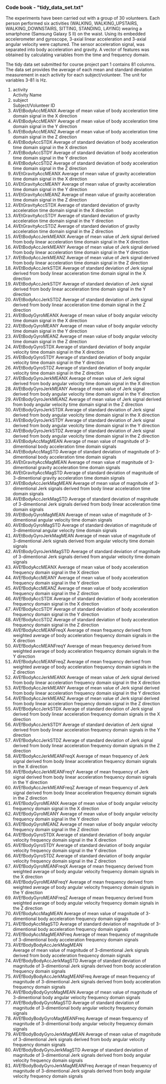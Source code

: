 ### Code book - "tidy_data_set.txt"
The experiments have been carried out with a group of 30 volunteers. 
Each person performed six activities (WALKING, WALKING_UPSTAIRS, WALKING_DOWNSTAIRS, SITTING, STANDING, LAYING) wearing a smartphone (Samsung Galaxy S II) on the waist. 
Using its embedded accelerometer and gyroscope, 3-axial linear acceleration and 3-axial angular velocity were captured. 
The sensor acceleration signal, was separated into body acceleration and gravity.
A vector of features was obtained by calculating variables from the time and frequency domain.

The tidy data set submitted for course project part 1 contains 81 columns. The data set provides the average of each mean and standard deviation
measurement in each activity for each subject/volunteer. The unit for variables 3-81 is Hz.


1. activity				
	Activity Name
2. subject									
	Subject/Volunteer ID       	
3. AVEtBodyAccMEANX
	Average of mean value of body acceleration time domain signal in the X direction				
4. AVEtBodyAccMEANY
	Average of mean value of body acceleration time domain signal in the Y direction	
5. AVEtBodyAccMEANZ
	Average of mean value of body acceleration time domain signal in the Z direction
6. AVEtBodyAccSTDX
	Average of standard deviation of body acceleration time domain signal in the X direction
7. AVEtBodyAccSTDY
	Average of standard deviation of body acceleration time domain signal in the Y direction
8. AVEtBodyAccSTDZ
	Average of standard deviation of body acceleration time domain signal in the Z direction
9. AVEtGravityAccMEANX
	Average of mean value of gravity acceleration time domain signal in the X direction	
10. AVEtGravityAccMEANY
	Average of mean value of gravity acceleration time domain signal in the Y direction	
11. AVEtGravityAccMEANZ
	Average of mean value of gravity acceleration time domain signal in the Z direction	
12. AVEtGravityAccSTDX
	Average of standard deviation of gravity acceleration time domain signal in the X direction	
13. AVEtGravityAccSTDY
	Average of standard deviation of gravity acceleration time domain signal in the Y direction	
14. AVEtGravityAccSTDZ
	Average of standard deviation of gravity acceleration time domain signal in the Z direction	
15. AVEtBodyAccJerkMEANX
	Average of mean value of Jerk signal derived from body linear acceleration time domain signal in the X direction	
16. AVEtBodyAccJerkMEANY
	Average of mean value of Jerk signal derived from body linear acceleration time domain signal in the Y direction	
17. AVEtBodyAccJerkMEANZ
	Average of mean value of Jerk signal derived from body linear acceleration time domain signal in the Z direction	
18. AVEtBodyAccJerkSTDX
	Average of standard deviation of Jerk signal derived from body linear acceleration time domain signal in the X direction	
19. AVEtBodyAccJerkSTDY
	Average of standard deviation of Jerk signal derived from body linear acceleration time domain signal in the Y direction	
20. AVEtBodyAccJerkSTDZ
	Average of standard deviation of Jerk signal derived from body linear acceleration time domain signal in the Z direction	
21. AVEtBodyGyroMEANX
	Average of mean value of body angular velocity time domain signal in the X direction	
22. AVEtBodyGyroMEANY
	Average of mean value of body angular velocity time domain signal in the Y direction	
23. AVEtBodyGyroMEANZ
	Average of mean value of body angular velocity time domain signal in the Z direction	
24. AVEtBodyGyroSTDX
	Average of standard deviation of body angular velocity time domain signal in the X direction	
25. AVEtBodyGyroSTDY
	Average of standard deviation of body angular velocity time domain signal in the Y direction	
26. AVEtBodyGyroSTDZ
	Average of standard deviation of body angular velocity time domain signal in the Z direction	
27. AVEtBodyGyroJerkMEANX
	Average of mean value of Jerk signal derived from body angular velocity time domain signal in the X direction	
28. AVEtBodyGyroJerkMEANY
	Average of mean value of Jerk signal derived from body angular velocity time domain signal in the Y direction	
29. AVEtBodyGyroJerkMEANZ
	Average of mean value of Jerk signal derived from body angular velocity time domain signal in the Z direction	
30. AVEtBodyGyroJerkSTDX
	Average of standard deviation of Jerk signal derived from body angular veolcity time domain signal in the X direction	
31. AVEtBodyGyroJerkSTDY
	Average of standard deviation of Jerk signal derived from body angular veolcity time domain signal in the Y direction	
32. AVEtBodyGyroJerkSTDZ
	Average of standard deviation of Jerk signal derived from body angular veolcity time domain signal in the Z direction	
33. AVEtBodyAccMagMEAN
	Average of mean value of magnitude of 3-dimentional body acceleration time domain signals 	
34. AVEtBodyAccMagSTD
	Average of standard deviation of magnitude of 3-dimentional body acceleration time domain signals		
35. AVEtGravityAccMagMEAN
	Average of mean value of magnitude of 3-dimentional gravity acceleration time domain signals	
36. AVEtGravityAccMagSTD
	Average of standard deviation of magnitude of 3-dimentional gravity acceleration time domain signals		
37. AVEtBodyAccJerkMagMEAN
	Average of mean value of magnitude of 3-dimentional Jerk signals derived from body linear acceleration time domain signals	
38. AVEtBodyAccJerkMagSTD
	Average of standard deviation of magnitude of 3-dimentional Jerk signals derived from body linear acceleration time domain signals	
39. AVEtBodyGyroMagMEAN
	Average of mean value of magnitude of 3-dimentional angular velocity time domain signals	
40. AVEtBodyGyroMagSTD
	Average of standard deviation of magnitude of 3-dimentional angular velocity time domain signals	
41. AVEtBodyGyroJerkMagMEAN
	Average of mean value of magnitude of 3-dimentional Jerk signals derived from angular velocity time domain signals
42. AVEtBodyGyroJerkMagSTD
	Average of standard deviation of magnitude of 3-dimentional Jerk signals derived from angular velocity time domain signals	
43. AVEfBodyAccMEANX
	Average of mean value of body acceleration frequency domain signal in the X direction	
44. AVEfBodyAccMEANY
	Average of mean value of body acceleration frequency domain signal in the Y direction	
45. AVEfBodyAccMEANZ
	Average of mean value of body acceleration frequency domain signal in the Z direction	
46. AVEfBodyAccSTDX
	Average of standard deviation of body acceleration frequency domain signal in the X direction	
47. AVEfBodyAccSTDY
	Average of standard deviation of body acceleration frequency domain signal in the Y direction	
48. AVEfBodyAccSTDZ
	Average of standard deviation of body acceleration frequency domain signal in the Z direction	
49. AVEfBodyAccMEANFreqX
	Average of mean frequency derived from weighted average of body acceleration frequency domain signals in the X direction	
50. AVEfBodyAccMEANFreqY
	Average of mean frequency derived from weighted average of body acceleration frequency domain signals in the Y direction	
51. AVEfBodyAccMEANFreqZ
	Average of mean frequency derived from weighted average of body acceleration frequency domain signals in the Z direction	
52. AVEfBodyAccJerkMEANX
	Average of mean value of Jerk signal derived from body linear acceleration frequency domain signal in the X direction	
53. AVEfBodyAccJerkMEANY
	Average of mean value of Jerk signal derived from body linear acceleration frequency domain signal in the Y direction	
54. AVEfBodyAccJerkMEANZ
	Average of mean value of Jerk signal derived from body linear acceleration frequency domain signal in the Z direction	
55. AVEfBodyAccJerkSTDX
	Average of standard deviation of Jerk signal derived from body linear acceleration frequency domain signals in the X direction	
56. AVEfBodyAccJerkSTDY
	Average of standard deviation of Jerk signal derived from body linear acceleration frequency domain signals in the Y direction	
57. AVEfBodyAccJerkSTDZ
	Average of standard deviation of Jerk signal derived from body linear acceleration frequency domain signals in the Z direction
58. AVEfBodyAccJerkMEANFreqX
	Average of mean frequency of Jerk signal derived from body linear acceleration frequency domain signals in the X direction	
59. AVEfBodyAccJerkMEANFreqY
	Average of mean frequency of Jerk signal derived from body linear acceleration frequency domain signals in the Y direction	
60. AVEfBodyAccJerkMEANFreqZ
	Average of mean frequency of Jerk signal derived from body linear acceleration frequency domain signals in the Z direction	
61. AVEfBodyGyroMEANX
	Average of mean value of body angular velocity frequency domain signal in the X direction	
62. AVEfBodyGyroMEANY
	Average of mean value of body angular velocity frequency domain signal in the Y direction	
63. AVEfBodyGyroMEANZ
	Average of mean value of body angular velocity frequency domain signal in the Z direction	
64. AVEfBodyGyroSTDX
	Average of standard deviation of body angular velocity frequency domain signal in the X direction	
65. AVEfBodyGyroSTDY
	Average of standard deviation of body angular velocity frequency domain signal in the Y direction	
66. AVEfBodyGyroSTDZ
	Average of standard deviation of body angular velocity frequency domain signal in the Z direction	
67. AVEfBodyGyroMEANFreqX
	Average of mean frequency derived from weighted average of body angular velocity frequency domain signals in the X direction	
68. AVEfBodyGyroMEANFreqY
	Average of mean frequency derived from weighted average of body angular velocity frequency domain signals in the Y direction	
69. AVEfBodyGyroMEANFreqZ
	Average of mean frequency derived from weighted average of body angular velocity frequency domain signals in the Z direction	
70. AVEfBodyAccMagMEAN
	Average of mean value of magnitude of 3-dimentional body acceleration frequency domain signals	
71. AVEfBodyAccMagSTD
	Average of standard deviation of magnitude of 3-dimentional body acceleration frequency domain signals	
72. AVEfBodyAccMagMEANFreq
	Average of mean frequency of magnitude of 3-dimentional body acceleration frequency domain signals	
73. AVEfBodyBodyAccJerkMagMEAN	
	Average of mean value of magnitude of 3-dimentional Jerk signals derived from body acceleration frequency domain signals
74. AVEfBodyBodyAccJerkMagSTD
	Average of standard deviation of magnitude of 3-dimentional Jerk signals derived from body acceleration frequency domain signals	
75. AVEfBodyBodyAccJerkMagMEANFreq
	Average of mean frequency of magnitude of 3-dimentional Jerk signals derived from body acceleration frequency domain signals	
76. AVEfBodyBodyGyroMagMEAN
	Average of mean value of magnitude of 3-dimentional body angular velocity frequency domain signals	
77. AVEfBodyBodyGyroMagSTD
	Average of standard deviation of magnitude of 3-dimentional body angular velocity frequency domain signals	
78. AVEfBodyBodyGyroMagMEANFreq
	Average of mean frequency of magnitude of 3-dimentional body angular velocity frequency domain signals	
79. AVEfBodyBodyGyroJerkMagMEAN
	Average of mean value of magnitude of 3-dimentional Jerk signals derived from body angular velocity frequency domain signals	
80. AVEfBodyBodyGyroJerkMagSTD
	Average of standard deviation of magnitude of 3-dimentional Jerk signals derived from body angular velocity frequency domain signals		
81. AVEfBodyBodyGyroJerkMagMEANFreq
	Average of mean frequency of magnitude of 3-dimentional Jerk signals derived from body angular velocity frequency domain signals